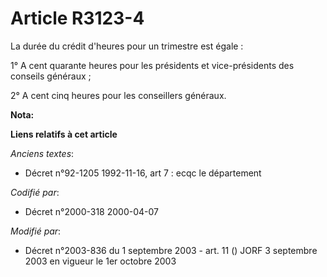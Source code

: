 # Article R3123-4

La durée du crédit d'heures pour un trimestre est égale :

1° A cent quarante heures pour les présidents et vice-présidents des conseils généraux ;

2° A cent cinq heures pour les conseillers généraux.

**Nota:**



**Liens relatifs à cet article**

_Anciens textes_:

  - Décret n°92-1205 1992-11-16, art 7 : ecqc le département

_Codifié par_:

  - Décret n°2000-318 2000-04-07

_Modifié par_:

  - Décret n°2003-836 du 1 septembre 2003 - art. 11 () JORF 3 septembre 2003 en vigueur le 1er octobre 2003
